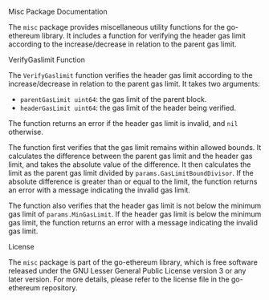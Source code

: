 Misc Package Documentation

The `misc` package provides miscellaneous utility functions for the go-ethereum library. It includes a function for verifying the header gas limit according to the increase/decrease in relation to the parent gas limit.

VerifyGaslimit Function

The `VerifyGaslimit` function verifies the header gas limit according to the increase/decrease in relation to the parent gas limit. It takes two arguments:

- `parentGasLimit uint64`: the gas limit of the parent block.
- `headerGasLimit uint64`: the gas limit of the header being verified.

The function returns an error if the header gas limit is invalid, and `nil` otherwise.

The function first verifies that the gas limit remains within allowed bounds. It calculates the difference between the parent gas limit and the header gas limit, and takes the absolute value of the difference. It then calculates the limit as the parent gas limit divided by `params.GasLimitBoundDivisor`. If the absolute difference is greater than or equal to the limit, the function returns an error with a message indicating the invalid gas limit.

The function also verifies that the header gas limit is not below the minimum gas limit of `params.MinGasLimit`. If the header gas limit is below the minimum gas limit, the function returns an error with a message indicating the invalid gas limit.

License

The `misc` package is part of the go-ethereum library, which is free software released under the GNU Lesser General Public License version 3 or any later version. For more details, please refer to the license file in the go-ethereum repository.